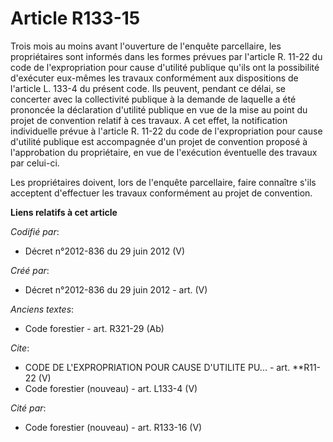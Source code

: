 # Article R133-15

Trois mois au moins avant l'ouverture de l'enquête parcellaire, les propriétaires sont informés dans les formes prévues par
l'article R. 11-22 du code de l'expropriation pour cause d'utilité publique qu'ils ont la possibilité d'exécuter eux-mêmes
les travaux conformément aux dispositions de l'article L. 133-4 du présent code. Ils peuvent, pendant ce délai, se concerter
avec la collectivité publique à la demande de laquelle a été prononcée la déclaration d'utilité publique en vue de la mise au
point du projet de convention relatif à ces travaux. A cet effet, la notification individuelle prévue à l'article R. 11-22 du
code de l'expropriation pour cause d'utilité publique est accompagnée d'un projet de convention proposé à l'approbation du
propriétaire, en vue de l'exécution éventuelle des travaux par celui-ci. 

Les propriétaires doivent, lors de l'enquête parcellaire, faire connaître s'ils acceptent d'effectuer les travaux
conformément au projet de convention.

**Liens relatifs à cet article**

_Codifié par_:

  - Décret n°2012-836 du 29 juin 2012 (V)

_Créé par_:

  - Décret n°2012-836 du 29 juin 2012 - art. (V)

_Anciens textes_:

  - Code forestier - art. R321-29 (Ab)

_Cite_:

  - CODE DE L'EXPROPRIATION POUR CAUSE D'UTILITE PU... - art. **R11-22 (V)
  - Code forestier (nouveau) - art. L133-4 (V)

_Cité par_:

  - Code forestier (nouveau) - art. R133-16 (V)
